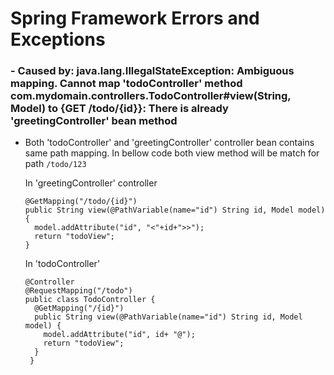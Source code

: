 # Spring Framework Errors and Exceptions

### - Caused by: java.lang.IllegalStateException: Ambiguous mapping. Cannot map 'todoController' method com.mydomain.controllers.TodoController#view(String, Model) to {GET /todo/{id}}: There is already 'greetingController' bean method

  - Both 'todoController' and 'greetingController' controller bean contains same path mapping.  In bellow code both view method will be match for path `/todo/123`

    In 'greetingController' controller

        @GetMapping("/todo/{id}")
        public String view(@PathVariable(name="id") String id, Model model) {
          model.addAttribute("id", "<"+id+">>");
          return "todoView";
        }

    In 'todoController' 
        
        @Controller
        @RequestMapping("/todo")
        public class TodoController {
          @GetMapping("/{id}")
          public String view(@PathVariable(name="id") String id, Model model) {
            model.addAttribute("id", id+ "@");
            return "todoView";
          }
         }
